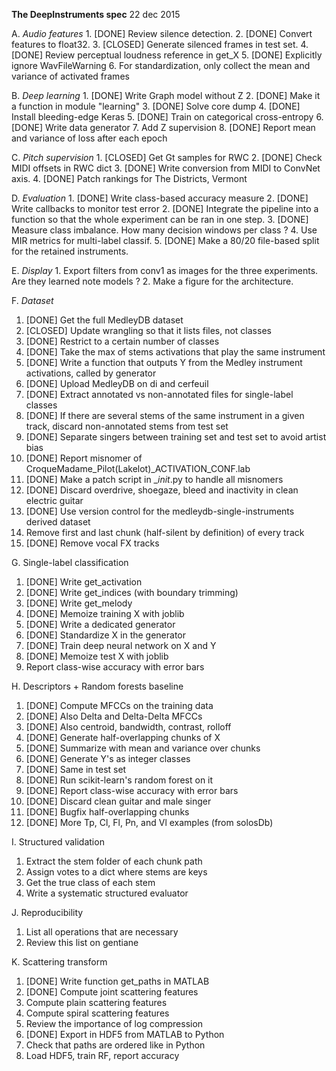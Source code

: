 **The DeepInstruments spec**
22 dec 2015

A. *Audio features*
    1. [DONE] Review silence detection.
    2. [DONE] Convert features to float32.
    3. [CLOSED] Generate silenced frames in test set.
    4. [DONE] Review perceptual loudness reference in get_X
    5. [DONE] Explicitly ignore WavFileWarning
    6. For standardization, only collect the mean and variance of activated frames

B. *Deep learning*
    1. [DONE] Write Graph model without Z
    2. [DONE] Make it a function in module "learning"
    3. [DONE] Solve core dump
    4. [DONE] Install bleeding-edge Keras
    5. [DONE] Train on categorical cross-entropy
    6. [DONE] Write data generator
    7. Add Z supervision
    8. [DONE] Report mean and variance of loss after each epoch 

C. *Pitch supervision*
    1. [CLOSED] Get Gt samples for RWC
    2. [DONE] Check MIDI offsets in RWC dict
    3. [DONE] Write conversion from MIDI to ConvNet axis.
    4. [DONE] Patch rankings for The Districts, Vermont

D. *Evaluation*
    1. [DONE] Write class-based accuracy measure
    2. [DONE] Write callbacks to monitor test error
    2. [DONE] Integrate the pipeline into a function so that the whole experiment can be ran in one step.
    3. [DONE] Measure class imbalance. How many decision windows per class ?
    4. Use MIR metrics for multi-label classif.
    5. [DONE] Make a 80/20 file-based split for the retained instruments.

E. *Display*
    1. Export filters from conv1 as images for the three experiments. Are they learned note models ?
    2. Make a figure for the architecture.

F. *Dataset*
1. [DONE] Get the full MedleyDB dataset
2. [CLOSED] Update wrangling so that it lists files, not classes
3. [DONE] Restrict to a certain number of classes
4. [DONE] Take the max of stems activations that play the same instrument
5. [DONE] Write a function that outputs Y from the Medley instrument
   activations, called by generator
6. [DONE] Upload MedleyDB on di and cerfeuil
7. [DONE] Extract annotated vs non-annotated files for single-label classes
8. [DONE] If there are several stems of the same instrument in a given track,
   discard non-annotated stems from test set
9. [DONE] Separate singers between training set and test set to avoid artist bias
10. [DONE] Report misnomer of CroqueMadame_Pilot(Lakelot)_ACTIVATION_CONF.lab
11. [DONE] Make a patch script in __init_.py to handle all misnomers
12. [DONE] Discard overdrive, shoegaze, bleed and inactivity in clean electric guitar
13. [DONE] Use version control for the medleydb-single-instruments derived dataset
15. Remove first and last chunk (half-silent by definition) of every track
14. [DONE] Remove vocal FX tracks

G. Single-label classification
1. [DONE] Write get_activation
2. [DONE] Write get_indices (with boundary trimming)
3. [DONE] Write get_melody
4. [DONE] Memoize training X with joblib
5. [DONE] Write a dedicated generator
6. [DONE] Standardize X in the generator
7. [DONE] Train deep neural network on X and Y
8. [DONE] Memoize test X with joblib
9. Report class-wise accuracy with error bars

H.  Descriptors + Random forests baseline
1. [DONE] Compute MFCCs on the training data
2. [DONE] Also Delta and Delta-Delta MFCCs
3. [DONE] Also centroid, bandwidth, contrast, rolloff
4. [DONE] Generate half-overlapping chunks of X
5. [DONE] Summarize with mean and variance over chunks
6. [DONE] Generate Y's as integer classes
7. [DONE] Same in test set
8. [DONE] Run scikit-learn's random forest on it
9. [DONE] Report class-wise accuracy with error bars
10. [DONE] Discard clean guitar and male singer
11. [DONE] Bugfix half-overlapping chunks
12. [DONE] More Tp, Cl, Fl, Pn, and Vl examples (from solosDb)

I. Structured validation
1. Extract the stem folder of each chunk path
2. Assign votes to a dict where stems are keys
3. Get the true class of each stem
4. Write a systematic structured evaluator

J. Reproducibility
1. List all operations that are necessary
2. Review this list on gentiane

K. Scattering transform
1. [DONE] Write function get_paths in MATLAB
2. [DONE] Compute joint scattering features
3. Compute plain scattering features
4. Compute spiral scattering features
5. Review the importance of log compression
6. [DONE] Export in HDF5 from MATLAB to Python
7. Check that paths are ordered like in Python
8. Load HDF5, train RF, report accuracy
